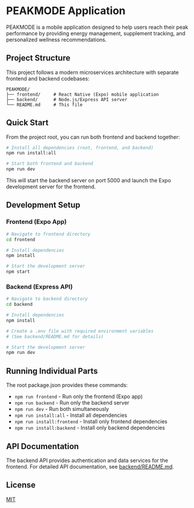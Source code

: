 # PEAKMODE Application

PEAKMODE is a mobile application designed to help users reach their peak performance by providing energy management, supplement tracking, and personalized wellness recommendations.

## Project Structure

This project follows a modern microservices architecture with separate frontend and backend codebases:

```
PEAKMODE/
├── frontend/     # React Native (Expo) mobile application
├── backend/      # Node.js/Express API server
└── README.md     # This file
```

## Quick Start

From the project root, you can run both frontend and backend together:

```bash
# Install all dependencies (root, frontend, and backend)
npm run install:all

# Start both frontend and backend
npm run dev
```

This will start the backend server on port 5000 and launch the Expo development server for the frontend.

## Development Setup

### Frontend (Expo App)

```bash
# Navigate to frontend directory
cd frontend

# Install dependencies
npm install

# Start the development server
npm start
```

### Backend (Express API)

```bash
# Navigate to backend directory
cd backend

# Install dependencies
npm install

# Create a .env file with required environment variables
# (See backend/README.md for details)

# Start the development server
npm run dev
```

## Running Individual Parts

The root package.json provides these commands:

- `npm run frontend` - Run only the frontend (Expo app)
- `npm run backend` - Run only the backend server
- `npm run dev` - Run both simultaneously 
- `npm run install:all` - Install all dependencies
- `npm run install:frontend` - Install only frontend dependencies
- `npm run install:backend` - Install only backend dependencies

## API Documentation

The backend API provides authentication and data services for the frontend. For detailed API documentation, see [backend/README.md](backend/README.md).

## License

[MIT](LICENSE)

